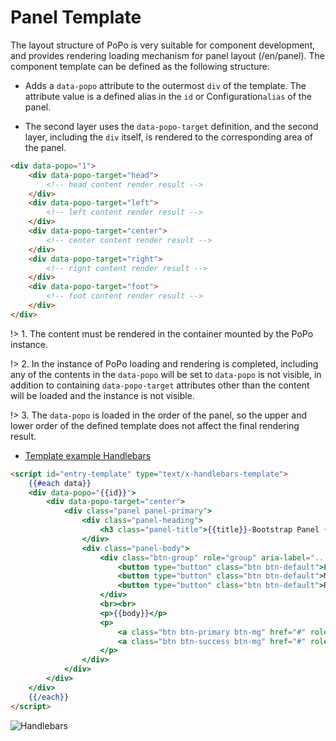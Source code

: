 # Panel Template

The layout structure of PoPo is very suitable for component development, and provides rendering loading mechanism for panel layout (/en/panel). The component template can be defined as the following structure:

- Adds a `data-popo` attribute to the outermost `div` of the template. The attribute value is a defined alias in the `id` or Configuration`alias` of the panel.

- The second layer uses the `data-popo-target` definition, and the second layer, including the `div` itself, is rendered to the corresponding area of the panel.

```html
<div data-popo="1">
    <div data-popo-target="head">
        <!-- head content render result -->
    </div>
    <div data-popo-target="left">
        <!-- left content render result -->
    </div>
    <div data-popo-target="center">
        <!-- center content render result -->
    </div>
    <div data-popo-target="right">
        <!-- rignt content render result -->
    </div>
    <div data-popo-target="foot">
        <!-- foot content render result -->
    </div>
</div>
```

!> 1. The content must be rendered in the container mounted by the PoPo instance.

!> 2. In the instance of PoPo loading and rendering is completed, including any of the contents in the `data-popo` will be set to `data-popo` is not visible, in addition to containing `data-popo-target` attributes other than the content will be loaded and the instance is not visible.

!> 3. The `data-popo` is loaded in the order of the panel, so the upper and lower order of the defined template does not affect the final rendering result.

- [Template example Handlebars](https://shunok.github.io/popo-example/examples/bootstrap.html ":ignore")

```html
<script id="entry-template" type="text/x-handlebars-template">
    {{#each data}}
    <div data-popo="{{id}}">
        <div data-popo-target="center">
            <div class="panel panel-primary">
                <div class="panel-heading">
                    <h3 class="panel-title">{{title}}-Bootstrap Panel {{id}}</h3>
                </div>
                <div class="panel-body">
                    <div class="btn-group" role="group" aria-label="...">
                        <button type="button" class="btn btn-default">Left</button>
                        <button type="button" class="btn btn-default">Middle</button>
                        <button type="button" class="btn btn-default">Right</button>
                    </div>
                    <br><br>
                    <p>{{body}}</p>
                    <p>
                        <a class="btn btn-primary btn-mg" href="#" role="button">Primary Button</a>
                        <a class="btn btn-success btn-mg" href="#" role="button">Success Button</a>
                    </p>
                </div>
            </div>
        </div>
    </div>
    {{/each}}
</script>
```

![Handlebars](_images/integrate.png)